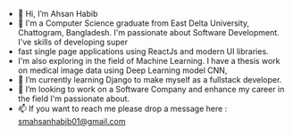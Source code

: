 - 👋 Hi, I’m Ahsan Habib
- 👀 I'm a Computer Science graduate from East Delta University, Chattogram, Bangladesh. I'm passionate about Software Development. I've skills of developing super
- fast single page applications using ReactJs and modern UI libraries.
- I'm also exploring in the field of Machine Learning. I have a thesis work on medical image data using Deep Learning model CNN,
- 🌱 I’m currently learning Django to make myself as a fullstack developer.
- 💞️ I’m looking to work on a Software Company and enhance my career in the field I'm passionate about.
- 📫 If you want to reach me please drop a message here : smahsanhabib01@gmail.com


